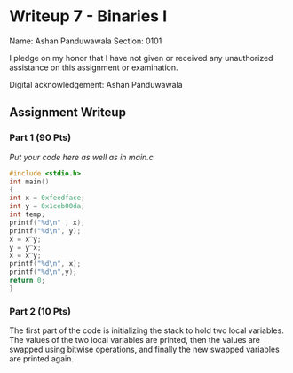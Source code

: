 # Writeup 7 - Binaries I

Name: Ashan Panduwawala
Section: 0101

I pledge on my honor that I have not given or received any unauthorized
assistance on this assignment or examination.

Digital acknowledgement: Ashan Panduwawala

## Assignment Writeup

### Part 1 (90 Pts)

*Put your code here as well as in main.c*
```c
#include <stdio.h>
int main()
{
int x = 0xfeedface;
int y = 0x1ceb00da;
int temp;
printf("%d\n" , x);
printf("%d\n", y);
x = x^y;
y = y^x;
x = x^y;
printf("%d\n", x);
printf("%d\n",y);
return 0;
}
```

### Part 2 (10 Pts)

 The first part of the code is initializing the stack to hold two local variables. The values of the two local variables are printed, then the values are swapped using bitwise operations, and finally the new swapped variables are printed again.
